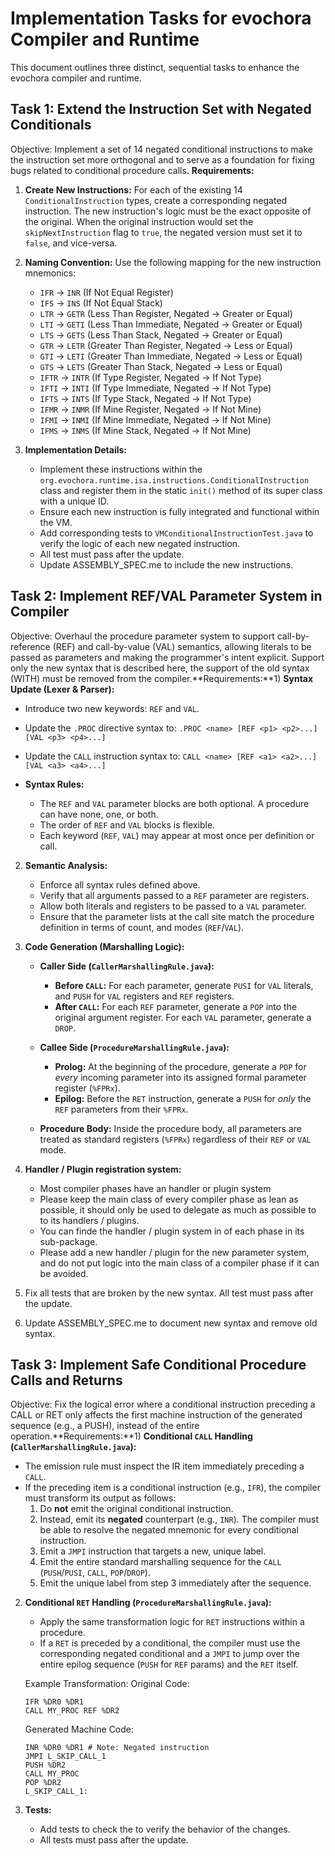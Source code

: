 # Implementation Tasks for evochora Compiler and Runtime
This document outlines three distinct, sequential tasks to enhance the evochora compiler and runtime.

## Task 1: Extend the Instruction Set with Negated Conditionals
Objective: Implement a set of 14 negated conditional instructions to make the instruction set more orthogonal and to serve as a foundation for fixing bugs related to conditional procedure calls.
**Requirements:**
1) **Create New Instructions:** For each of the existing 14 `ConditionalInstruction` types, create a corresponding negated instruction. The new instruction's logic must be the exact opposite of the original. When the original instruction would set the `skipNextInstruction` flag to `true`, the negated version must set it to `false`, and vice-versa.

2) **Naming Convention:** Use the following mapping for the new instruction mnemonics:

    - `IFR`  -> `INR`  (If Not Equal Register)
    - `IFS`  -> `INS`  (If Not Equal Stack)
    - `LTR`  -> `GETR` (Less Than Register, Negated -> Greater or Equal)
    - `LTI`  -> `GETI` (Less Than Immediate, Negated -> Greater or Equal)
    - `LTS`  -> `GETS` (Less Than Stack, Negated -> Greater or Equal)
    - `GTR`  -> `LETR` (Greater Than Register, Negated -> Less or Equal)
    - `GTI`  -> `LETI` (Greater Than Immediate, Negated -> Less or Equal)
    - `GTS`  -> `LETS` (Greater Than Stack, Negated -> Less or Equal)
    - `IFTR` -> `INTR` (If Type Register, Negated -> If Not Type)
    - `IFTI` -> `INTI` (If Type Immediate, Negated -> If Not Type)
    - `IFTS` -> `INTS` (If Type Stack, Negated -> If Not Type)
    - `IFMR` -> `INMR` (If Mine Register, Negated -> If Not Mine)
    - `IFMI` -> `INMI` (If Mine Immediate, Negated -> If Not Mine)
    - `IFMS` -> `INMS` (If Mine Stack, Negated -> If Not Mine)

3) **Implementation Details:**
    - Implement these instructions within the `org.evochora.runtime.isa.instructions.ConditionalInstruction` class and register them in the static `init()` method of its super class with a unique ID.
    - Ensure each new instruction is fully integrated and functional within the VM.
    - Add corresponding tests to `VMConditionalInstructionTest.java` to verify the logic of each new negated instruction.
    - All test must pass after the update.
    - Update ASSEMBLY_SPEC.me to include the new instructions.

## Task 2: Implement REF/VAL Parameter System in Compiler
Objective: Overhaul the procedure parameter system to support call-by-reference (REF) and call-by-value (VAL) semantics, allowing literals to be passed as parameters and making the programmer's intent explicit. Support only the new syntax that is described here, the support of the old syntax (WITH) must be removed from the compiler.**Requirements:**1) **Syntax Update (Lexer & Parser):**

- Introduce two new keywords: `REF` and `VAL`.
- Update the `.PROC` directive syntax to: `.PROC <name> [REF <p1> <p2>...] [VAL <p3> <p4>...]`
- Update the `CALL` instruction syntax to: `CALL <name> [REF <a1> <a2>...] [VAL <a3> <a4>...]`

- **Syntax Rules:**
    - The `REF` and `VAL` parameter blocks are both optional. A procedure can have none, one, or both.
    - The order of `REF` and `VAL` blocks is flexible.
    - Each keyword (`REF`, `VAL`) may appear at most once per definition or call.

2) **Semantic Analysis:**
    - Enforce all syntax rules defined above.
    - Verify that all arguments passed to a `REF` parameter are registers.
    - Allow both literals and registers to be passed to a `VAL` parameter.
    - Ensure that the parameter lists at the call site match the procedure definition in terms of count, and modes (`REF`/`VAL`).

3) **Code Generation (Marshalling Logic):**
    - **Caller Side (`CallerMarshallingRule.java`):**
        - **Before `CALL`:** For each parameter, generate `PUSI` for `VAL` literals, and `PUSH` for `VAL` registers and `REF` registers.
        - **After `CALL`:** For each `REF` parameter, generate a `POP` into the original argument register. For each `VAL` parameter, generate a `DROP`.

    - **Callee Side (`ProcedureMarshallingRule.java`):**
        - **Prolog:** At the beginning of the procedure, generate a `POP` for _every_ incoming parameter into its assigned formal parameter register (`%FPRx`).
        - **Epilog:** Before the `RET` instruction, generate a `PUSH` for _only_ the `REF` parameters from their `%FPRx`.
    - **Procedure Body:** Inside the procedure body, all parameters are treated as standard registers (`%FPRx`) regardless of their `REF` or `VAL` mode.

4) **Handler / Plugin registration system:**
    - Most compiler phases have an handler or plugin system
    - Please keep the main class of every compiler phase as lean as possible, it should only be used to delegate as much as possible to to its handlers / plugins.
    - You can finde the handler / plugin system in of each phase in its sub-package.
    - Please add a new handler / plugin for the new parameter system, and do not put logic into the main class of a compiler phase if it can be avoided.

6) Fix all tests that are broken by the new syntax. All test must pass after the update.

7) Update ASSEMBLY_SPEC.me to document new syntax and remove old syntax.

## Task 3: Implement Safe Conditional Procedure Calls and Returns

Objective: Fix the logical error where a conditional instruction preceding a CALL or RET only affects the first machine instruction of the generated sequence (e.g., a PUSH), instead of the entire operation.**Requirements:**1) **Conditional `CALL` Handling (`CallerMarshallingRule.java`):**

- The emission rule must inspect the IR item immediately preceding a `CALL`.
- If the preceding item is a conditional instruction (e.g., `IFR`), the compiler must transform its output as follows:
    1. Do **not** emit the original conditional instruction.
    2. Instead, emit its **negated** counterpart (e.g., `INR`). The compiler must be able to resolve the negated mnemonic for every conditional instruction.
    3. Emit a `JMPI` instruction that targets a new, unique label.
    4. Emit the entire standard marshalling sequence for the `CALL` (`PUSH`/`PUSI`, `CALL`, `POP`/`DROP`).
    5. Emit the unique label from step 3 immediately after the sequence.

2) **Conditional `RET` Handling (`ProcedureMarshallingRule.java`):**
    - Apply the same transformation logic for `RET` instructions within a procedure.
    - If a `RET` is preceded by a conditional, the compiler must use the corresponding negated conditional and a `JMPI` to jump over the entire epilog sequence (`PUSH` for `REF` params) and the `RET` itself.
    
   Example Transformation:
   Original Code:
   ```
   IFR %DR0 %DR1
   CALL MY_PROC REF %DR2
   ```
   
   Generated Machine Code:
   ```
   INR %DR0 %DR1 # Note: Negated instruction
   JMPI L_SKIP_CALL_1
   PUSH %DR2
   CALL MY_PROC
   POP %DR2
   L_SKIP_CALL_1:
   ```
   
3) **Tests:**
    - Add tests to check the to verify the behavior of the changes.
    - All tests must pass after the update.